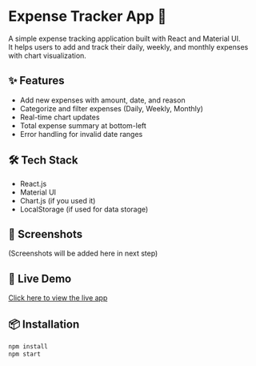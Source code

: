 # Expense Tracker App 💸

A simple expense tracking application built with React and Material UI.  
It helps users to add and track their daily, weekly, and monthly expenses with chart visualization.

## ✨ Features

- Add new expenses with amount, date, and reason
- Categorize and filter expenses (Daily, Weekly, Monthly)
- Real-time chart updates
- Total expense summary at bottom-left
- Error handling for invalid date ranges

## 🛠️ Tech Stack

- React.js
- Material UI
- Chart.js (if you used it)
- LocalStorage (if used for data storage)

## 📸 Screenshots

(Screenshots will be added here in next step)

## 🚀 Live Demo

[Click here to view the live app](#)

## 📦 Installation

```bash
npm install
npm start
